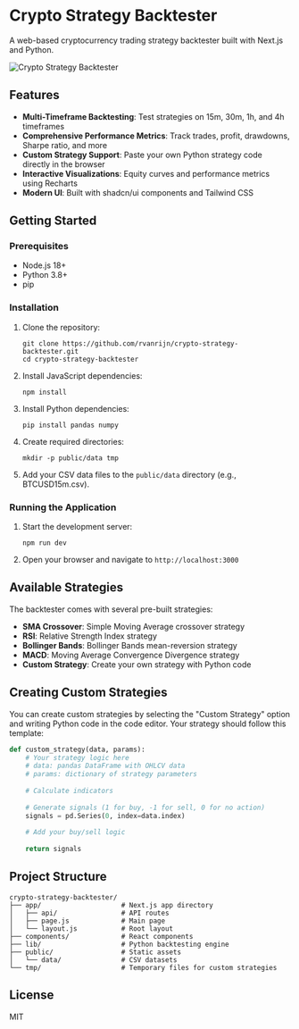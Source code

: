 # Crypto Strategy Backtester

A web-based cryptocurrency trading strategy backtester built with Next.js and Python.

![Crypto Strategy Backtester](https://github.com/rvanrijn/crypto-strategy-backtester/assets/528275/your-image-id-here)

## Features

- **Multi-Timeframe Backtesting**: Test strategies on 15m, 30m, 1h, and 4h timeframes
- **Comprehensive Performance Metrics**: Track trades, profit, drawdowns, Sharpe ratio, and more
- **Custom Strategy Support**: Paste your own Python strategy code directly in the browser
- **Interactive Visualizations**: Equity curves and performance metrics using Recharts
- **Modern UI**: Built with shadcn/ui components and Tailwind CSS

## Getting Started

### Prerequisites

- Node.js 18+ 
- Python 3.8+
- pip

### Installation

1. Clone the repository:
   ```
   git clone https://github.com/rvanrijn/crypto-strategy-backtester.git
   cd crypto-strategy-backtester
   ```

2. Install JavaScript dependencies:
   ```
   npm install
   ```

3. Install Python dependencies:
   ```
   pip install pandas numpy
   ```

4. Create required directories:
   ```
   mkdir -p public/data tmp
   ```

5. Add your CSV data files to the `public/data` directory (e.g., BTCUSD15m.csv).

### Running the Application

1. Start the development server:
   ```
   npm run dev
   ```

2. Open your browser and navigate to `http://localhost:3000`

## Available Strategies

The backtester comes with several pre-built strategies:

- **SMA Crossover**: Simple Moving Average crossover strategy
- **RSI**: Relative Strength Index strategy
- **Bollinger Bands**: Bollinger Bands mean-reversion strategy
- **MACD**: Moving Average Convergence Divergence strategy
- **Custom Strategy**: Create your own strategy with Python code

## Creating Custom Strategies

You can create custom strategies by selecting the "Custom Strategy" option and writing Python code in the code editor. Your strategy should follow this template:

```python
def custom_strategy(data, params):
    # Your strategy logic here
    # data: pandas DataFrame with OHLCV data
    # params: dictionary of strategy parameters
    
    # Calculate indicators
    
    # Generate signals (1 for buy, -1 for sell, 0 for no action)
    signals = pd.Series(0, index=data.index)
    
    # Add your buy/sell logic
    
    return signals
```

## Project Structure

```
crypto-strategy-backtester/
├── app/                    # Next.js app directory
│   ├── api/                # API routes
│   ├── page.js             # Main page
│   └── layout.js           # Root layout
├── components/             # React components
├── lib/                    # Python backtesting engine
├── public/                 # Static assets
│   └── data/               # CSV datasets
└── tmp/                    # Temporary files for custom strategies
```

## License

MIT
